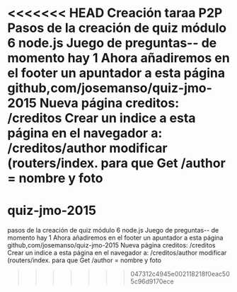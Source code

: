 <<<<<<< HEAD
Creación taraa P2P
Pasos de la creación de quiz módulo 6 node.js 
Juego de preguntas-- de momento hay 1 
Ahora añadiremos en el footer un apuntador a esta página github,com/josemanso/quiz-jmo-2015 
Nueva página creditos:
  /creditos Crear un indice a esta página en el navegador a: /creditos/author 
  modificar (routers/index. para que Get /author = nombre y foto
=======
# quiz-jmo-2015
pasos de la creación de quiz módulo 6 node.js
Juego de preguntas-- de momento hay 1
Ahora añadiremos en el footer un apuntador a esta página github,com/josemanso/quiz-jmo-2015
Nueva página creditos: /creditos
  Crear un indice a esta página en el navegador a: /creditos/author
  modificar (routers/index. para que Get /author = nombre y foto
  
>>>>>>> 047312c4945e002118218f0eac505c96d9170ece
